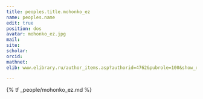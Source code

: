 ```yaml
---
title: peoples.title.mohonko_ez
name: peoples.name
edit: true
position: dos
avatar: mohonko_ez.jpg
mail: 
site:
scholar: 
orcid:
mathnet: 
elib: www.elibrary.ru/author_items.asp?authorid=4762&pubrole=100&show_refs=1&show_option=0

---
```


{% tf _people/mohonko_ez.md %}
